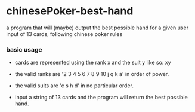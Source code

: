 # chinesePoker-best-hand
a program that will (maybe) output the best possible hand for a given user input of 13 cards, following chinese poker rules

### basic usage

- cards are represented using the rank x and the suit y like so: xy
- the valid ranks are '2 3 4 5 6 7 8 9 10 j q k a' in order of power.
- the valid suits are 'c s h d' in no particular order.

- input a string of 13 cards and the program will return the best possible hand.

